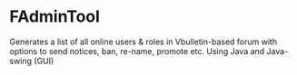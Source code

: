 # FAdminTool

Generates a list of all online users & roles in Vbulletin-based forum with options to send notices, ban, re-name, promote etc. Using Java and Java-swing (GUI)
